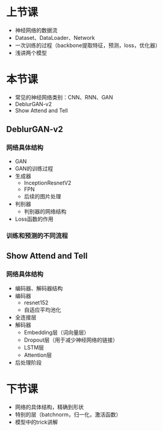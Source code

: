 # 上节课

- 神经网络的数据流
- Dataset、DataLoader、Network
- 一次训练的过程（backbone提取特征，预测，loss，优化器）
- 浅讲两个模型



# 本节课

- 常见的神经网络类别：CNN、RNN、GAN
- DeblurGAN-v2
- Show Attend and Tell



## DeblurGAN-v2

### 网络具体结构

- GAN
- GAN的训练过程
- 生成器
  - InceptionResnetV2
  - FPN
  - 后续的图片处理
- 判别器
  - 判别器的网络结构
- Loss函数的作用

### 训练和预测的不同流程



## Show Attend and Tell

### 网络具体结构

- 编码器、解码器结构
- 编码器
  - resnet152
  - 自适应平均池化
- 全连接层
- 解码器
  - Embedding层（词向量层）
  - Dropout层（用于减少神经网络的链接）
  - LSTM层
  - Attention层
- 后处理阶段



# 下节课

- 网络的具体结构，精确到形状
- 特别的层（batchnorm，归一化，激活函数）
- 模型中的trick讲解